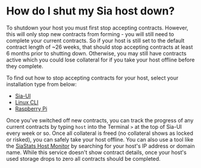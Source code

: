 # How do I shut my Sia host down?

To shutdown your host you must first stop accepting contracts. However, this will only stop new contracts from forming - you will still need to complete your current contracts. So if your host is still set to the default contract length of \~26 weeks, that should stop accepting contracts at least 6 months prior to shutting down. Otherwise, you may still have contracts active which you could lose collateral for if you take your host offline before they complete.

To find out how to stop accepting contracts for your host, select your installation type from below:

* [Sia-UI](../../../hosting/siaui.md#step-6-retire)
* [Linux CLI](../../../hosting/advanced/linux-cli.md#step-11-retire)
* [Raspberry Pi](../../../hosting/advanced/raspberry-pi.md#step-15-retire-your-host)

Once you've switched off new contracts, you can track the progress of any current contracts by typing `host` into the Terminal `>` at the top of Sia-UI every week or so. Once all collateral is freed (no collateral shows as locked or risked), you can safely take your host offline. You can also use a tool like the [SiaStats Host Monitor](https://siastats.info/hosts) by searching for your host's IP address or domain name. While this service doesn't show contract details, once your host's used storage drops to zero all contracts should be completed.
